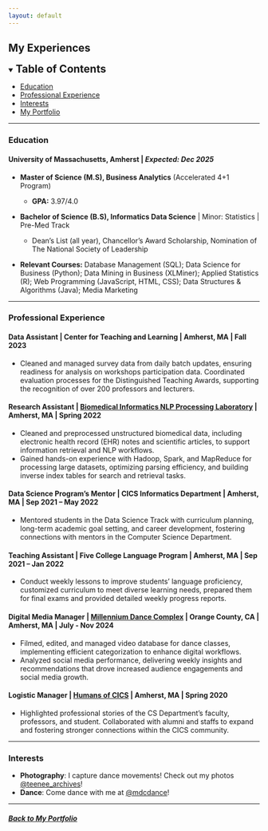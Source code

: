 ```yaml
---
layout: default
---
```

## My Experiences

<details open>
  <summary><span style="font-size: 1.5em; font-weight: bold">Table of Contents</span></summary>
  <ul>
    <!-- <li><a href="#contact--links">Contact & Links</a></li>
    <li><a href="#technical-skills">Technical Skills</a></li>
    <li><a href="#portfolio-projects">Portfolio Projects</a></li> -->
    <li><a href="#education">Education</a></li>
    <li><a href="#professional-experience">Professional Experience</a></li>
    <li><a href="#interests">Interests</a></li>
    <li><a href="./">My Portfolio</a></li>
  </ul>
</details>

* * *

### Education

#### **University of Massachusetts, Amherst** | _Expected: Dec 2025_

- **Master of Science (M.S), Business Analytics** (Accelerated 4+1 Program)
  - **GPA:** 3.97/4.0
- **Bachelor of Science (B.S), Informatics Data Science** \| Minor: Statistics \| Pre-Med Track
  - Dean’s List (all year), Chancellor’s Award Scholarship, Nomination of The National Society of Leadership

- **Relevant Courses:** Database Management (SQL); Data Science for Business (Python); Data Mining in Business (XLMiner); Applied Statistics (R); Web Programming (JavaScript, HTML, CSS); Data Structures & Algorithms (Java); Media Marketing

* * *

### Professional Experience

#### **Data Assistant** \| Center for Teaching and Learning \| Amherst, MA \| Fall 2023

- Cleaned and managed survey data from daily batch updates, ensuring readiness for analysis on workshops participation data. Coordinated evaluation processes for the Distinguished Teaching Awards, supporting the recognition of over 200 professors and lecturers.

#### **Research Assistant** \| [Biomedical Informatics NLP Processing Laboratory](https://www.cics.umass.edu/organizations/biomedical-informatics-nlp-lab) \| Amherst, MA \| Spring 2022

- Cleaned and preprocessed unstructured biomedical data, including electronic health record (EHR) notes and scientific articles, to support information retrieval and NLP workflows.
- Gained hands-on experience with Hadoop, Spark, and MapReduce for processing large datasets, optimizing parsing efficiency, and building inverse index tables for search and retrieval tasks.

#### **Data Science Program’s Mentor** \| CICS Informatics Department \| Amherst, MA | Sep 2021 – May 2022

- Mentored students in the Data Science Track with curriculum planning, long-term academic goal setting, and career development, fostering connections with mentors in the Computer Science Department.

#### **Teaching Assistant** \| Five College Language Program \| Amherst, MA | Sep 2021 – Jan 2022

- Conduct weekly lessons to improve students’ language proficiency, customized curriculum to meet diverse learning needs, prepared them for final exams and provided detailed weekly progress reports.

#### **Digital Media Manager** \| [Millennium Dance Complex](https://www.instagram.com/mdcdance/) \| Orange County, CA \| Amherst, MA | July - Nov 2024

- Filmed, edited, and managed video database for dance classes, implementing efficient categorization to enhance digital workflows.
- Analyzed social media performance, delivering weekly insights and recommendations that drove increased audience engagements and social media growth.

#### **Logistic Manager** \| [Humans of CICS](https://www.instagram.com/humansofcics/) \| Amherst, MA \| Spring 2020

- Highlighted professional stories of the CS Department’s faculty, professors, and student. Collaborated with alumni and staffs to expand and fostering stronger connections within the CICS community.

* * *

### Interests

- **Photography**: I capture dance movements! Check out my photos [@teenee_archives][vsco]!
- **Dance**: Come dance with me at [@mdcdance][mdcdance]!

[vsco]: https://vsco.co/teenee3051/gallery
[mdcdance]: https://www.instagram.com/mdcdance/

* * *

##### [Back to My Portfolio](./)

<!-- * * * -->

